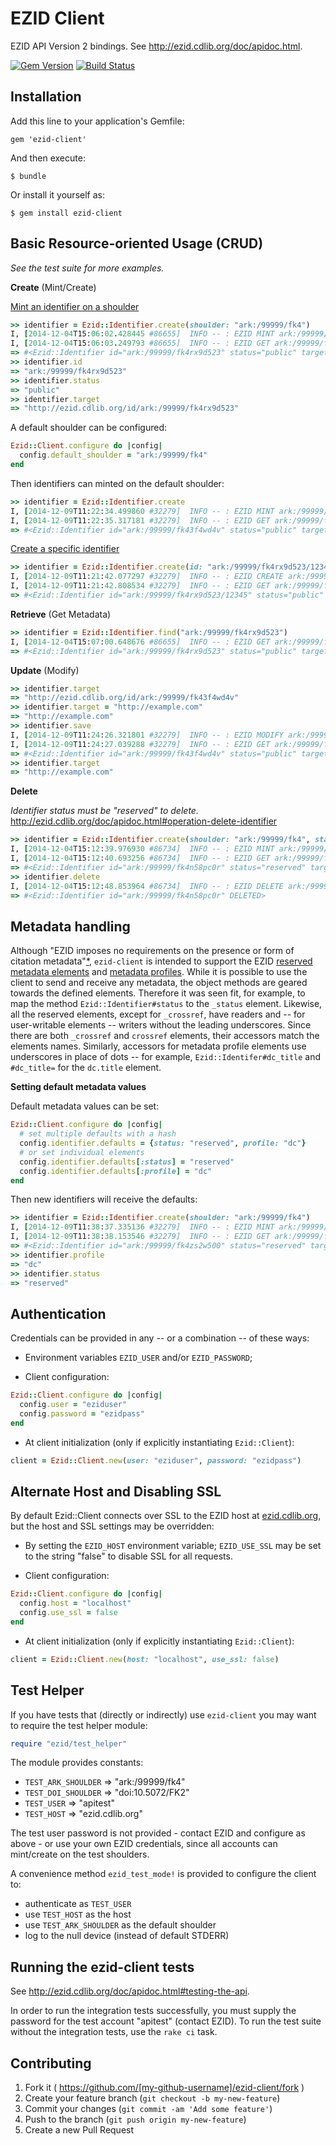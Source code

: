 # EZID Client

EZID API Version 2 bindings. See http://ezid.cdlib.org/doc/apidoc.html.

[![Gem Version](https://badge.fury.io/rb/ezid-client.svg)](http://badge.fury.io/rb/ezid-client)
[![Build Status](https://travis-ci.org/duke-libraries/ezid-client.svg?branch=master)](https://travis-ci.org/duke-libraries/ezid-client)

## Installation

Add this line to your application's Gemfile:

    gem 'ezid-client'

And then execute:

    $ bundle

Or install it yourself as:

    $ gem install ezid-client

## Basic Resource-oriented Usage (CRUD)

*See the test suite for more examples.*

**Create** (Mint/Create)

[Mint an identifier on a shoulder](http://ezid.cdlib.org/doc/apidoc.html#operation-mint-identifier)

```ruby
>> identifier = Ezid::Identifier.create(shoulder: "ark:/99999/fk4")
I, [2014-12-04T15:06:02.428445 #86655]  INFO -- : EZID MINT ark:/99999/fk4 -- success: ark:/99999/fk4rx9d523
I, [2014-12-04T15:06:03.249793 #86655]  INFO -- : EZID GET ark:/99999/fk4rx9d523 -- success: ark:/99999/fk4rx9d523
=> #<Ezid::Identifier id="ark:/99999/fk4rx9d523" status="public" target="http://ezid.cdlib.org/id/ark:/99999/fk4rx9d523" created="2014-12-04 20:06:02 UTC">
>> identifier.id
=> "ark:/99999/fk4rx9d523"
>> identifier.status
=> "public"
>> identifier.target
=> "http://ezid.cdlib.org/id/ark:/99999/fk4rx9d523"
```

A default shoulder can be configured:

```ruby
Ezid::Client.configure do |config|
  config.default_shoulder = "ark:/99999/fk4"
end
```

Then identifiers can minted on the default shoulder:

```ruby
>> identifier = Ezid::Identifier.create
I, [2014-12-09T11:22:34.499860 #32279]  INFO -- : EZID MINT ark:/99999/fk4 -- success: ark:/99999/fk43f4wd4v
I, [2014-12-09T11:22:35.317181 #32279]  INFO -- : EZID GET ark:/99999/fk43f4wd4v -- success: ark:/99999/fk43f4wd4v
=> #<Ezid::Identifier id="ark:/99999/fk43f4wd4v" status="public" target="http://ezid.cdlib.org/id/ark:/99999/fk43f4wd4v" created="2014-12-09 16:22:35 UTC">
```

[Create a specific identifier](http://ezid.cdlib.org/doc/apidoc.html#operation-create-identifier)

```ruby
>> identifier = Ezid::Identifier.create(id: "ark:/99999/fk4rx9d523/12345")
I, [2014-12-09T11:21:42.077297 #32279]  INFO -- : EZID CREATE ark:/99999/fk4rx9d523/12345 -- success: ark:/99999/fk4rx9d523/12345
I, [2014-12-09T11:21:42.808534 #32279]  INFO -- : EZID GET ark:/99999/fk4rx9d523/12345 -- success: ark:/99999/fk4rx9d523/12345
=> #<Ezid::Identifier id="ark:/99999/fk4rx9d523/12345" status="public" target="http://ezid.cdlib.org/id/ark:/99999/fk4rx9d523/12345" created="2014-12-09 16:21:42 UTC">
```

**Retrieve** (Get Metadata)

```ruby
>> identifier = Ezid::Identifier.find("ark:/99999/fk4rx9d523")
I, [2014-12-04T15:07:00.648676 #86655]  INFO -- : EZID GET ark:/99999/fk4rx9d523 -- success: ark:/99999/fk4rx9d523
=> #<Ezid::Identifier id="ark:/99999/fk4rx9d523" status="public" target="http://ezid.cdlib.org/id/ark:/99999/fk4rx9d523" created="2014-12-04 20:06:02 UTC">
```

**Update** (Modify)

```ruby
>> identifier.target
=> "http://ezid.cdlib.org/id/ark:/99999/fk43f4wd4v"
>> identifier.target = "http://example.com"
=> "http://example.com"
>> identifier.save
I, [2014-12-09T11:24:26.321801 #32279]  INFO -- : EZID MODIFY ark:/99999/fk43f4wd4v -- success: ark:/99999/fk43f4wd4v
I, [2014-12-09T11:24:27.039288 #32279]  INFO -- : EZID GET ark:/99999/fk43f4wd4v -- success: ark:/99999/fk43f4wd4v
=> #<Ezid::Identifier id="ark:/99999/fk43f4wd4v" status="public" target="http://example.com" created="2014-12-09 16:22:35 UTC">
>> identifier.target
=> "http://example.com"
```

**Delete**

*Identifier status must be "reserved" to delete.* http://ezid.cdlib.org/doc/apidoc.html#operation-delete-identifier

```ruby
>> identifier = Ezid::Identifier.create(shoulder: "ark:/99999/fk4", status: "reserved")
I, [2014-12-04T15:12:39.976930 #86734]  INFO -- : EZID MINT ark:/99999/fk4 -- success: ark:/99999/fk4n58pc0r
I, [2014-12-04T15:12:40.693256 #86734]  INFO -- : EZID GET ark:/99999/fk4n58pc0r -- success: ark:/99999/fk4n58pc0r
=> #<Ezid::Identifier id="ark:/99999/fk4n58pc0r" status="reserved" target="http://ezid.cdlib.org/id/ark:/99999/fk4n58pc0r" created="2014-12-04 20:12:39 UTC">
>> identifier.delete
I, [2014-12-04T15:12:48.853964 #86734]  INFO -- : EZID DELETE ark:/99999/fk4n58pc0r -- success: ark:/99999/fk4n58pc0r
=> #<Ezid::Identifier id="ark:/99999/fk4n58pc0r" DELETED>
```

## Metadata handling

Although "EZID imposes no requirements on the presence or form of citation metadata"[*](http://ezid.cdlib.org/doc/apidoc.html#metadata-requirements-mapping), `ezid-client` is intended to support the EZID [reserved metadata elements](http://ezid.cdlib.org/doc/apidoc.html#internal-metadata) and [metadata profiles](http://ezid.cdlib.org/doc/apidoc.html#metadata-profiles). While it is possible to use the client to send and receive any metadata, the object methods are geared towards the defined elements.  Therefore it was seen fit, for example, to map the method `Ezid::Identifier#status` to the `_status` element.  Likewise, all the reserved elements, except for `_crossref`, have readers and -- for user-writable elements -- writers without the leading underscores.  Since there are both `_crossref` and `crossref` elements, their accessors match the elements names.  Similarly, accessors for metadata profile elements use underscores in place of dots -- for example, `Ezid::Identifer#dc_title` and `#dc_title=` for the `dc.title` element.

**Setting default metadata values**

Default metadata values can be set:

```ruby
Ezid::Client.configure do |config|
  # set multiple defaults with a hash
  config.identifier.defaults = {status: "reserved", profile: "dc"}
  # or set individual elements
  config.identifier.defaults[:status] = "reserved"
  config.identifier.defaults[:profile] = "dc"
end
```

Then new identifiers will receive the defaults:

```ruby
>> identifier = Ezid::Identifier.create(shoulder: "ark:/99999/fk4")
I, [2014-12-09T11:38:37.335136 #32279]  INFO -- : EZID MINT ark:/99999/fk4 -- success: ark:/99999/fk4zs2w500
I, [2014-12-09T11:38:38.153546 #32279]  INFO -- : EZID GET ark:/99999/fk4zs2w500 -- success: ark:/99999/fk4zs2w500
=> #<Ezid::Identifier id="ark:/99999/fk4zs2w500" status="reserved" target="http://ezid.cdlib.org/id/ark:/99999/fk4zs2w500" created="2014-12-09 16:38:38 UTC">
>> identifier.profile
=> "dc"
>> identifier.status
=> "reserved"
```

## Authentication

Credentials can be provided in any -- or a combination -- of these ways:

- Environment variables `EZID_USER` and/or `EZID_PASSWORD`;

- Client configuration:

```ruby
Ezid::Client.configure do |config|
  config.user = "eziduser"
  config.password = "ezidpass"
end
```

- At client initialization (only if explicitly instantiating `Ezid::Client`):

```ruby
client = Ezid::Client.new(user: "eziduser", password: "ezidpass")
```

## Alternate Host and Disabling SSL

By default Ezid::Client connects over SSL to the EZID host at [ezid.cdlib.org](http://ezid.cdlib.org), but the host and SSL settings may be overridden:

- By setting the `EZID_HOST` environment variable; `EZID_USE_SSL` may be set to the string "false" to disable SSL for all requests.

- Client configuration:

```ruby
Ezid::Client.configure do |config|
  config.host = "localhost"
  config.use_ssl = false
end
```

- At client initialization (only if explicitly instantiating `Ezid::Client`):

```ruby
client = Ezid::Client.new(host: "localhost", use_ssl: false)
```

## Test Helper

If you have tests that (directly or indirectly) use `ezid-client` you may want to require the test helper module:

```ruby
require "ezid/test_helper"
```

The module provides constants:

- `TEST_ARK_SHOULDER` => "ark:/99999/fk4"
- `TEST_DOI_SHOULDER` => "doi:10.5072/FK2"
- `TEST_USER` => "apitest"
- `TEST_HOST` => "ezid.cdlib.org"

The test user password is not provided - contact EZID and configure as above - or use your own EZID credentials, since all accounts can mint/create on the test shoulders.

A convenience method `ezid_test_mode!` is provided to configure the client to:

- authenticate as `TEST_USER`
- use `TEST_HOST` as the host
- use `TEST_ARK_SHOULDER` as the default shoulder
- log to the null device (instead of default STDERR)

## Running the ezid-client tests

See http://ezid.cdlib.org/doc/apidoc.html#testing-the-api.

In order to run the integration tests successfully, you must supply the password for the test account "apitest" (contact EZID).  To run the test suite without the integration tests, use the `rake ci` task.

## Contributing

1. Fork it ( https://github.com/[my-github-username]/ezid-client/fork )
2. Create your feature branch (`git checkout -b my-new-feature`)
3. Commit your changes (`git commit -am 'Add some feature'`)
4. Push to the branch (`git push origin my-new-feature`)
5. Create a new Pull Request
